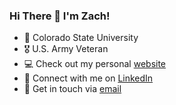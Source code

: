 ### Hi There 👋 I'm Zach!
- :school: Colorado State University
- :medal_military: U.S. Army Veteran
- :computer: Check out my personal [website](https://zacharywikel.me/)
- :link: Connect with me on [LinkedIn](https://www.linkedin.com/in/zachary-wikel/)
- :email: Get in touch via [email](mailto:zacharywikel@gmail.com)
